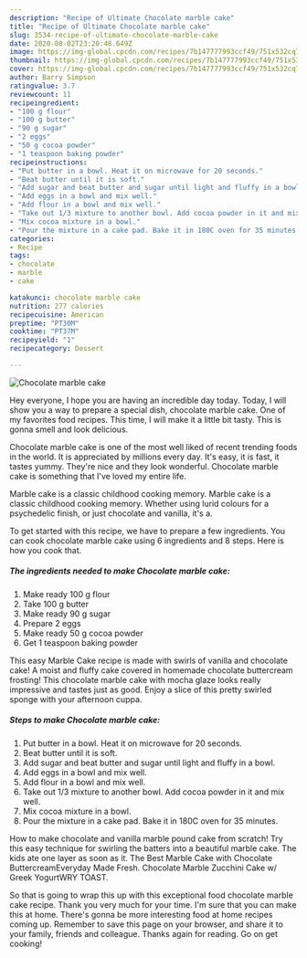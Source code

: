 ```yaml
---
description: "Recipe of Ultimate Chocolate marble cake"
title: "Recipe of Ultimate Chocolate marble cake"
slug: 3534-recipe-of-ultimate-chocolate-marble-cake
date: 2020-08-02T23:20:48.649Z
image: https://img-global.cpcdn.com/recipes/7b147777993ccf49/751x532cq70/chocolate-marble-cake-recipe-main-photo.jpg
thumbnail: https://img-global.cpcdn.com/recipes/7b147777993ccf49/751x532cq70/chocolate-marble-cake-recipe-main-photo.jpg
cover: https://img-global.cpcdn.com/recipes/7b147777993ccf49/751x532cq70/chocolate-marble-cake-recipe-main-photo.jpg
author: Barry Simpson
ratingvalue: 3.7
reviewcount: 11
recipeingredient:
- "100 g flour"
- "100 g butter"
- "90 g sugar"
- "2 eggs"
- "50 g cocoa powder"
- "1 teaspoon baking powder"
recipeinstructions:
- "Put butter in a bowl. Heat it on microwave for 20 seconds."
- "Beat butter until it is soft."
- "Add sugar and beat butter and sugar until light and fluffy in a bowl."
- "Add eggs in a bowl and mix well."
- "Add flour in a bowl and mix well."
- "Take out 1/3 mixture to another bowl. Add cocoa powder in it and mix well."
- "Mix cocoa mixture in a bowl."
- "Pour the mixture in a cake pad. Bake it in 180C oven for 35 minutes."
categories:
- Recipe
tags:
- chocolate
- marble
- cake

katakunci: chocolate marble cake 
nutrition: 277 calories
recipecuisine: American
preptime: "PT30M"
cooktime: "PT37M"
recipeyield: "1"
recipecategory: Dessert

---
```



![Chocolate marble cake](https://img-global.cpcdn.com/recipes/7b147777993ccf49/751x532cq70/chocolate-marble-cake-recipe-main-photo.jpg)

Hey everyone, I hope you are having an incredible day today. Today, I will show you a way to prepare a special dish, chocolate marble cake. One of my favorites food recipes. This time, I will make it a little bit tasty. This is gonna smell and look delicious.

Chocolate marble cake is one of the most well liked of recent trending foods in the world. It is appreciated by millions every day. It's easy, it is fast, it tastes yummy. They're nice and they look wonderful. Chocolate marble cake is something that I've loved my entire life.

Marble cake is a classic childhood cooking memory. Marble cake is a classic childhood cooking memory. Whether using lurid colours for a psychedelic finish, or just chocolate and vanilla, it&#39;s a.


To get started with this recipe, we have to prepare a few ingredients. You can cook chocolate marble cake using 6 ingredients and 8 steps. Here is how you cook that.

<!--inarticleads1-->

##### The ingredients needed to make Chocolate marble cake:

1. Make ready 100 g flour
1. Take 100 g butter
1. Make ready 90 g sugar
1. Prepare 2 eggs
1. Make ready 50 g cocoa powder
1. Get 1 teaspoon baking powder


This easy Marble Cake recipe is made with swirls of vanilla and chocolate cake! A moist and fluffy cake covered in homemade chocolate buttercream frosting! This chocolate marble cake with mocha glaze looks really impressive and tastes just as good. Enjoy a slice of this pretty swirled sponge with your afternoon cuppa. 

<!--inarticleads2-->

##### Steps to make Chocolate marble cake:

1. Put butter in a bowl. Heat it on microwave for 20 seconds.
1. Beat butter until it is soft.
1. Add sugar and beat butter and sugar until light and fluffy in a bowl.
1. Add eggs in a bowl and mix well.
1. Add flour in a bowl and mix well.
1. Take out 1/3 mixture to another bowl. Add cocoa powder in it and mix well.
1. Mix cocoa mixture in a bowl.
1. Pour the mixture in a cake pad. Bake it in 180C oven for 35 minutes.


How to make chocolate and vanilla marble pound cake from scratch! Try this easy technique for swirling the batters into a beautiful marble cake. The kids ate one layer as soon as it. The Best Marble Cake with Chocolate ButtercreamEveryday Made Fresh. Chocolate Marble Zucchini Cake w/ Greek YogurtWRY TOAST. 

So that is going to wrap this up with this exceptional food chocolate marble cake recipe. Thank you very much for your time. I'm sure that you can make this at home. There's gonna be more interesting food at home recipes coming up. Remember to save this page on your browser, and share it to your family, friends and colleague. Thanks again for reading. Go on get cooking!
